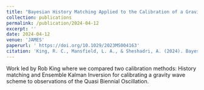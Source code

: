 ```yaml
---
title: "Bayesian History Matching Applied to the Calibration of a Gravity Wave Parameterization"
collection: publications
permalink: /publication/2024-04-12
excerpt: ''
date: 2024-04-12
venue: 'JAMES'
paperurl: ' https://doi.org/10.1029/2023MS004163'
citation: 'King, R. C., Mansfield, L. A., & Sheshadri, A. (2024). Bayesian history matching applied to the calibration of a gravity wave parameterization. Journal of Advances in Modeling Earth Systems, 16, e2023MS004163. '
---
```


Work led by Rob King where we compared two calibration methods: History matching and Ensemble Kalman Inversion for calibrating a gravity wave scheme to observations of the Quasi Biennial Oscillation.
